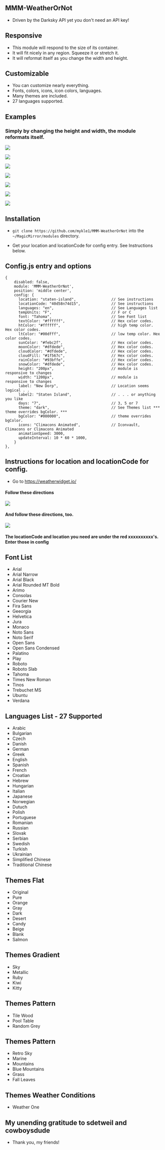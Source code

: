 ## MMM-WeatherOrNot

* Driven by the Darksky API yet you don't need an API key!

## Responsive

* This module will respond to the size of its container.
* It will fit nicely in any region. Squeeze it or stretch it.
* It will reformat itself as you change the width and height.

## Customizable

* You can customize nearly everything.
* Fonts, colors, icons, icon colors, languages.
* Many themes are included.
* 27 languages supported.

## Examples
### Simply by changing the height and width, the module reformats itself.
![](images/1.png)

![](images/2.png)

![](images/3.png)

![](images/4.png)

![](images/5.png)

![](images/6.png)

![](images/7.png)

## Installation

* `git clone https://github.com/mykle1/MMM-WeatherOrNot` into the `~/MagicMirror/modules` directory.

* Get your location and locationCode for config entry. See Instructions below.

## Config.js entry and options

```
{
    disabled: false,
    module: 'MMM-WeatherOrNot',
    position: 'middle center',
    config: {
      location: "staten-island",                // See instructions
      locationCode: "40d58n74d15",              // See instructions
      languages: "en",                          // See Languages list
      tempUnits: "F",                           // F or C
      font: "Tahoma",                           // See Font list
      textColor: "#ffffff",                     // Hex color codes.
      htColor: "#ffffff",                       // high temp color. Hex color codes.
      ltColor: "#00dfff",                       // low temp color. Hex color codes.
      sunColor: "#febc2f",                      // Hex color codes.
      moonColor: "#dfdede",                     // Hex color codes.
      cloudColor: "#dfdede",                    // Hex color codes.
      cloudFill: "#1f567c",                     // Hex color codes.
      rainColor: "#93bffe",                     // Hex color codes.
      snowColor: "#dfdede",                     // Hex color codes.
      height: "200px",                          // module is responsive to changes
      width: "1200px",                          // module is responsive to changes
      label: "New Dorp",                        // Location seems logical . .
      label2: "Staten Island",                  // . . . or anything you like
      days: "7",                                // 3, 5 or 7
      theme: "dark",                            // See Themes list *** theme overrides bgColor. ***
      bgColor: "#000000",                       // theme overrides bgColor.
      icons: "Climacons Animated",              // Iconvault, Climacons or Climacons Animated
      animationSpeed: 3000,
      updateInterval: 10 * 60 * 1000,
    }
},
```
## Instructions for location and locationCode for config.

* Go to https://weatherwidget.io/

#### Follow these directions
![](images/333.png)

#### And follow these directions, too.
![](images/444.png)
#### The locationCode and location you need are under the red xxxxxxxxxx's. Enter those in config


## Font List

* Arial
* Arial Narrow
* Arial Black
* Arial Rounded MT Bold
* Arimo
* Consolas
* Courier New
* Fira Sans
* Geeorgia
* Helvetica
* Jura
* Monaco
* Noto Sans
* Noto Serif
* Open Sans
* Open Sans Condensed
* Palatino
* Play
* Roboto
* Roboto Slab
* Tahoma
* Times New Roman
* Tinos
* Trebuchet MS
* Ubuntu
* Verdana

## Languages List - 27 Supported

* Arabic
* Bulgarian
* Czech
* Danish
* German
* Greek
* English
* Spanish
* French
* Croatian
* Hebrew
* Hungarian
* Italian
* Japanese
* Norwegian
* Dutuch
* Polish
* Portuguese
* Romanian
* Russian
* Slovak
* Serbian
* Swedish
* Turkish
* Ukrainian
* Simplified Chinese
* Traditional Chinese

## Themes Flat

* Original
* Pure
* Orange
* Gray
* Dark
* Desert
* Candy
* Beige
* Blank
* Salmon

## Themes Gradient
* Sky
* Metallic
* Ruby
* Kiwi
* Kitty

## Themes Pattern
* Tile Wood
* Pool Table
* Random Grey

## Themes Pattern
* Retro Sky
* Marine
* Mountains
* Blue Mountains
* Grass
* Fall Leaves

## Themes Weather Conditions
* Weather One

## My unending gratitude to sdetweil and cowboysdude

* Thank you, my friends!
